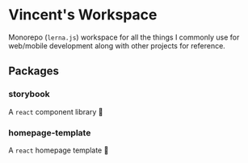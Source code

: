 # Vincent's Workspace

Monorepo (`lerna.js`) workspace for all the things I commonly use for web/mobile development along with other projects for reference.

## Packages

### storybook

A `react` component library 🚧

### homepage-template

A `react` homepage template 🚧
